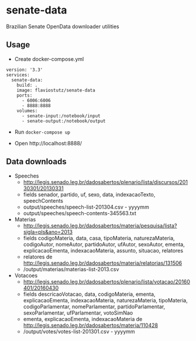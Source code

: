 # senate-data
Brazilian Senate OpenData downloader utilities

## Usage

* Create docker-compose.yml
```
version: '3.3'
services:
  senate-data:
    build: .
    image: flaviostutz/senate-data
    ports:
      - 6006:6006
      - 8888:8888
    volumes:
      - senate-input:/notebook/input
      - senate-output:/notebook/output
```

* Run ```docker-compose up```

* Open http://localhost:8888/

## Data downloads

* Speeches
  * http://legis.senado.leg.br/dadosabertos/plenario/lista/discursos/20130301/20130331
  * fields senador, partido, uf, sexo, data, indexacaoTexto, speechContents
  * output/speeches/speech-list-201304.csv - yyyymm
  * output/speeches/speech-contents-345563.txt
* Materias
  * http://legis.senado.leg.br/dadosabertos/materia/pesquisa/lista?sigla=pls&ano=2013
  * fields codigoMateria, data, casa, tipoMateria, naturezaMateria, codigoAutor, nomeAutor, partidoAutor, ufAutor, sexoAutor, ementa, explicacaoEmenta, indexacaoMateria, assunto, situacao, relatores
  * relatores de http://legis.senado.leg.br/dadosabertos/materia/relatorias/131506
  * /output/materias/materias-list-2013.csv
* Votacoes
  * http://legis.senado.leg.br/dadosabertos/plenario/lista/votacao/20160401/20160430
  * fields descricaoVotacao, data, codigoMateria, ementa, explicacaoEmenta, indexacaoMateria, naturezaMateria, tipoMateria, codigoParlamentar, nomeParlamentar, partidoParlamentar, sexoParlamentar, ufParlamentar, votoSimNao
  * ementa, explicacaoEmenta, indexacaoMateria de http://legis.senado.leg.br/dadosabertos/materia/110428
  * /output/votes/votes-list-201301.csv - yyyymm
